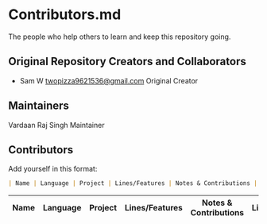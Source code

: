# Contributors.md

The people who help others to learn and keep this repository going.

## Original Repository Creators and Collaborators

- Sam W twopizza9621536@gmail.com Original Creator

## Maintainers

Vardaan Raj Singh  Maintainer

## Contributors

Add yourself in this format:

```markdown
| Name | Language | Project | Lines/Features | Notes & Contributions | License |
```

| Name | Language | Project | Lines/Features | Notes & Contributions | License |
| ---- | -------- | ------- | -------------- | --------------------- | ------- |

